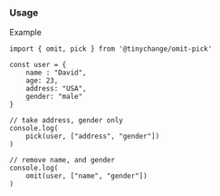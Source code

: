 ### Usage

Example

    import { omit, pick } from '@tinychange/omit-pick'

    const user = {
    	name : "David",
    	age: 23,
    	address: "USA",
    	gender: "male"
    }

    // take address, gender only
    console.log(
    	pick(user, ["address", "gender"])
    )

    // remove name, and gender
    console.log(
    	omit(user, ["name", "gender"])
    )

